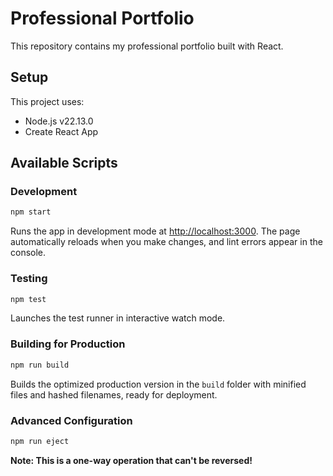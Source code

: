 # Professional Portfolio

This repository contains my professional portfolio built with React.

## Setup

This project uses:

- Node.js v22.13.0
- Create React App

## Available Scripts

### Development

```bash
npm start
```

Runs the app in development mode at [http://localhost:3000](http://localhost:3000). The page automatically reloads when you make changes, and lint errors appear in the console.

### Testing

```bash
npm test
```

Launches the test runner in interactive watch mode.

### Building for Production

```bash
npm run build
```

Builds the optimized production version in the `build` folder with minified files and hashed filenames, ready for deployment.

### Advanced Configuration

```bash
npm run eject
```

**Note: This is a one-way operation that can't be reversed!**
